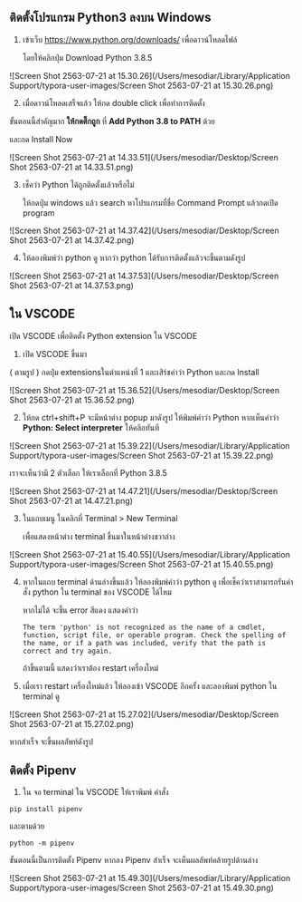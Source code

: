 ## ติดตั้งโปรแกรม Python3 ลงบน Windows



1. เข้าเว็บ https://www.python.org/downloads/ เพื่อดาวน์โหลดไฟล์

   โดยให้คลิกปุ่ม Download Python 3.8.5

![Screen Shot 2563-07-21 at 15.30.26](/Users/mesodiar/Library/Application Support/typora-user-images/Screen Shot 2563-07-21 at 15.30.26.png)





2. เมื่อดาวน์โหลดเสร็จแล้ว ให้กด double click เพื่อทำการติดตั้ง

ขั้นตอนนี้สำคัญมาก **ให้กดติ๊กถูก** ที่ **Add Python 3.8 to PATH** ด้วย

และกด Install Now

![Screen Shot 2563-07-21 at 14.33.51](/Users/mesodiar/Desktop/Screen Shot 2563-07-21 at 14.33.51.png)





3. เช็คว่า Python ได้ถูกติดตั้งแล้วหรือไม่

   ให้กดปุ่ม windows แล้ว search หาโปรแกรมที่ชื่อ Command Prompt แล้วกดเปิด program

![Screen Shot 2563-07-21 at 14.37.42](/Users/mesodiar/Desktop/Screen Shot 2563-07-21 at 14.37.42.png)



4. ให้ลองพิมพ์ว่า python ดู หากว่า python ได้รับการติดตั้งแล้วจะขึ้นตามดังรูป

![Screen Shot 2563-07-21 at 14.37.53](/Users/mesodiar/Desktop/Screen Shot 2563-07-21 at 14.37.53.png)





## ใน VSCODE



เปิด VSCODE เพื่อติดตั้ง Python extension ใน VSCODE

1. เปิด VSCODE ขึ้นมา

( ตามรูป ) กดปุ่ม extensionsในตำแหน่งที่ 1 และเสิร์ชคำว่า Python และกด Install



![Screen Shot 2563-07-21 at 15.36.52](/Users/mesodiar/Desktop/Screen Shot 2563-07-21 at 15.36.52.png)



2. ให้กด ctrl+shift+P จะมีหน้าต่าง popup มาดังรูป ให้พิมพ์คำว่า Python หากเห็นคำว่า **Python: Select interpreter**  ให้คลิกทันที



![Screen Shot 2563-07-21 at 15.39.22](/Users/mesodiar/Library/Application Support/typora-user-images/Screen Shot 2563-07-21 at 15.39.22.png)



เราจะเห็นว่ามี 2 ตัวเลือก ให้เราเลือกที่ Python 3.8.5 



![Screen Shot 2563-07-21 at 14.47.21](/Users/mesodiar/Desktop/Screen Shot 2563-07-21 at 14.47.21.png)



3. ในแถบเมนู ในคลิกที่ Terminal > New Terminal

   เพื่อแสดงหน้าต่าง terminal ขึ้นมาในหน้าต่างขวาล่าง

![Screen Shot 2563-07-21 at 15.40.55](/Users/mesodiar/Library/Application Support/typora-user-images/Screen Shot 2563-07-21 at 15.40.55.png)



4. หากในแถบ terminal ด้านล่างขึ้นแล้ว ให้ลองพิมพ์คำว่า python ดู เพื่อเช็คว่าเราสามารถรันคำสั่ง python ใน terminal ของ VSCODE ได้ไหม

   หากไม่ได้ จะขึ้น error สีแดง  แสดงคำว่า

   ```
   The term 'python' is not recognized as the name of a cmdlet, function, script file, or operable program. Check the spelling of the name, or if a path was included, verify that the path is correct and try again.
   ```

   ถ้าขึ้นตามนี้ แสดงว่าเราต้อง restart เครื่องใหม่ 



5. เมื่อเรา restart เครื่องใหม่แล้ว ให้ลองเข้า VSCODE อีกครั้ง และลองพิมพ์ python ใน terminal ดู

![Screen Shot 2563-07-21 at 15.27.02](/Users/mesodiar/Desktop/Screen Shot 2563-07-21 at 15.27.02.png)

หากสำเร็จ จะขึ้นผลลัพท์ดังรูป





## ติดตั้ง Pipenv



1. ใน จอ terminal ใน VSCODE ให้เราพิมพ์ คำสั่ง

```
pip install pipenv

```

 และตามด้วย

```
python -m pipenv
```



ขั้นตอนนี้เป็นการติดตั้ง Pipenv หากลง Pipenv สำเร็จ จะเห็นผลลัพท์คล้ายรูปด้านล่าง

![Screen Shot 2563-07-21 at 15.49.30](/Users/mesodiar/Library/Application Support/typora-user-images/Screen Shot 2563-07-21 at 15.49.30.png)



